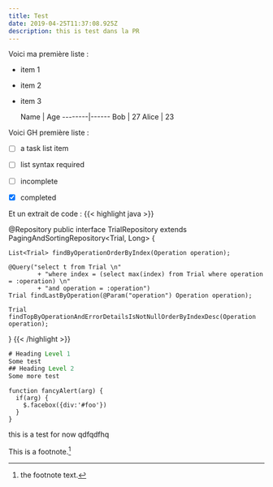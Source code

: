 ```yaml
---
title: Test
date: 2019-04-25T11:37:08.925Z
description: this is test dans la PR
---
```


Voici ma première liste :

* item 1
* item 2
* item 3  


   Name | Age 
--------|------ 
    Bob | 27 
  Alice | 23 

Voici GH première liste :

- [ ] a task list item
- [ ] list syntax required
- [ ] incomplete
- [x] completed


Et un extrait de code :
{{< highlight java >}}

@Repository
public interface TrialRepository extends PagingAndSortingRepository<Trial, Long> {

    List<Trial> findByOperationOrderByIndex(Operation operation);

    @Query("select t from Trial \n"
            + "where index = (select max(index) from Trial where operation = :operation) \n"
            + "and operation = :operation")
    Trial findLastByOperation(@Param("operation") Operation operation);

    Trial findTopByOperationAndErrorDetailsIsNotNullOrderByIndexDesc(Operation operation);
}
{{< /highlight >}}


 ```java
# Heading Level 1
Some test
## Heading Level 2
Some more test
```

    function fancyAlert(arg) {
      if(arg) {
        $.facebox({div:'#foo'})
      }
    }

this is a test for now qdfqdfhq

This is a footnote.[^1]

[^1]: the footnote text.